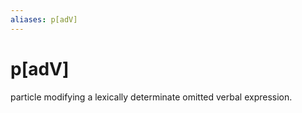 ```yaml
---
aliases: p[adV]
---
```

# p[adV]

particle modifying a lexically determinate omitted verbal expression.
> 
